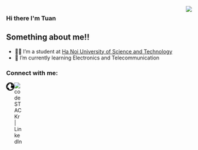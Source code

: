 <img align='right' src="https://github-readme-stats.vercel.app/api?username=TuanND0510&show_icons=true">

### Hi there I'm Tuan

## Something about me!!
- 👨‍🎓 I’m a student at [Ha Noi University of Science and Technology][hust]
- 🏫 I’m currently learning Electronics and Telecommunication

### Connect with me:

[<img align="left" alt="codeSTACKr.com" width="22px" src="https://raw.githubusercontent.com/iconic/open-iconic/master/svg/globe.svg" />][website]
[<img align="left" alt="codeSTACKr | LinkedIn" width="22px" src="https://cdn.jsdelivr.net/npm/simple-icons@v3/icons/linkedin.svg" />][linkedin]




[website]: https://
[facebook]: https://www.facebook.com/attaboiii5/
[linkedin]: https://www.linkedin.com/in/tuan-nguyen-a19595215/
[hust]: https://www.hust.edu.vn/
